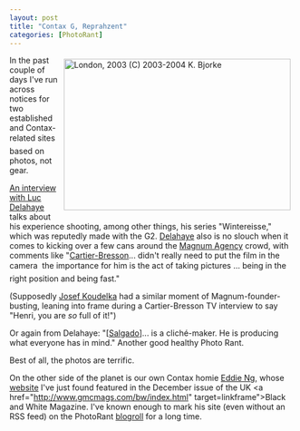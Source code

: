 ```yaml
---
layout: post
title: "Contax G, Reprahzent"
categories: [PhotoRant]
---
```

<a href="/photo/journal/Nov03A-27.html"><img src="http://www.botzilla.com/bpix/Nov03A-27.jpg" width=400 height=267 border=0 hspace=8 vspace=6 align="right" title="London, 2003 (C) 2003-2004 K. Bjorke"></a>In the past couple of days I've run across notices for two established and Contax-related sites &#151; based on photos, not gear.

<a href="http://www.guardian.co.uk/arts/features/story/0,11710,1134509,00.html" target="linkframe">An interview with Luc Delahaye</a> talks about his experience shooting, among other things, his series "Wintereisse," which was reputedly made with the G2. <a href="http://www.magnumphotos.com/c/htm/TreePf_MAG.aspx?Stat=Photographers_Portfolio&E=29YL53IQ2XU" target="linkframe">Delahaye</a> also is no slouch when it comes to kicking over a few cans around the <a href="http://www.magnumphotos.com" target="linkframe">Magnum Agency</a> crowd, with comments like "<a href="http://www.magnumphotos.com/c/htm/TreePf_MAG.aspx?Stat=Photographers_Portfolio&E=29YL53IQ1W7" target="linkframe">Cartier-Bresson</a>... didn't really need to put the film in the camera &#151; the importance for him is the act of taking pictures ... being in the right position and being fast." 

(Supposedly <a href="http://www.magnumphotos.com/c/htm/TreePf_MAG.aspx?Stat=Photographers_Portfolio&E=29YL53UIS@8" target="linkframe">Josef Koudelka</a> had a similar moment of Magnum-founder-busting, leaning into frame during a Cartier-Bresson TV interview to say "Henri, you are <i>so</i> full of it!")

Or again from Delahaye: "[<a href="http://www.terra.com.br/sebastiaosalgado/" target="linkframe">Salgado</a>]...  is a clich&eacute;-maker. He is producing what everyone has in mind." Another good healthy Photo Rant.

Best of all, the photos are terrific.

On the other side of the planet is our own Contax homie <a href="http://contaxg.com/user.php?id=1023" target="linkframe" rel="colleague">Eddie Ng,</a> whose <a href="http://www.walkeast.com/" target="linkframe">website</a> I've just found featured in the December issue of the UK <a href="http://www.gmcmags.com/bw/index.html" target=linkframe">Black and White Magazine.</a> I've known enough to mark his site (even without an RSS feed) on the PhotoRant <a href="/blog/archives.html">blogroll</a> for a long time.


